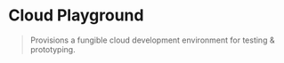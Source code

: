# Cloud Playground

<div align="left">

> Provisions a fungible cloud development environment for testing &amp; prototyping.   

</div>
